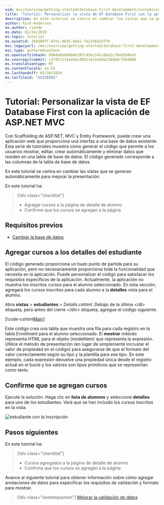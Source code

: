 ```yaml
---
uid: mvc/overview/getting-started/database-first-development/customizing-a-view
title: 'Tutorial: Personalizar la vista de EF Database First con la aplicación de ASP.NET MVC'
description: En este tutorial se centra en cambiar las vistas que se generan automáticamente para mejorar la presentación.
author: Rick-Anderson
ms.author: riande
ms.date: 01/24/2019
ms.topic: tutorial
ms.assetid: 269380ff-d7e1-4035-8ad1-fe1316a25f76
msc.legacyurl: /mvc/overview/getting-started/database-first-development/customizing-a-view
msc.type: authoredcontent
ms.openlocfilehash: 89b8a0eb84b6e287c45bc141c68a2c76e63b0e41
ms.sourcegitcommit: c47d7c131eebbcd8811e31edda210d64cf4b9d6b
ms.translationtype: MT
ms.contentlocale: es-ES
ms.lasthandoff: 01/30/2019
ms.locfileid: "55236502"
---
```

# <a name="tutorial-customize-view-for-ef-database-first-with-aspnet-mvc-app"></a>Tutorial: Personalizar la vista de EF Database First con la aplicación de ASP.NET MVC

Con Scaffolding de ASP.NET, MVC y Entity Framework, puede crear una aplicación web que proporciona una interfaz a una base de datos existente. Esta serie de tutoriales muestra cómo generar el código que permite a los usuarios mostrar, editar, crear automáticamente y eliminar datos que residen en una tabla de base de datos. El código generado corresponde a las columnas de la tabla de base de datos.

En este tutorial se centra en cambiar las vistas que se generan automáticamente para mejorar la presentación.

En este tutorial ha:

> [!div class="checklist"]
> * Agregar cursos a la página de detalle de alumno
> * Confirme que los cursos se agregan a la página

## <a name="prerequisites"></a>Requisitos previos

* [Cambiar la base de datos](changing-the-database.md)

## <a name="add-courses-to-student-detail"></a>Agregar cursos a los detalles del estudiante

El código generado proporciona un buen punto de partida para su aplicación, pero no necesariamente proporciona toda la funcionalidad que necesita en la aplicación. Puede personalizar el código para satisfacer los requisitos específicos de la aplicación. Actualmente, la aplicación no muestra los inscritos cursos para el alumno seleccionado. En esta sección, agregará los cursos inscritos para cada alumno a la **detalles** vista para el alumno.

Abra **vistas** > **estudiantes** > *Details.cshtml*. Debajo de la última &lt;/dl&gt; etiqueta, pero antes del cierre &lt;/div&gt; etiqueta, agregue el código siguiente.

[!code-cshtml[Main](customizing-a-view/samples/sample1.cshtml)]

Este código crea una tabla que muestra una fila para cada registro en la tabla Enrollment para el alumno seleccionado. El **mostrar** método representa HTML para el objeto (modelItem) que representa la expresión. Utilice el método de presentación (en lugar de simplemente incrustar el valor de propiedad en el código) para asegurarse de que el formato del valor correctamente según su tipo y la plantilla para ese tipo. En este ejemplo, cada expresión devuelve una propiedad única desde el registro actual en el bucle y los valores son tipos primitivos que se representan como texto.

## <a name="confirm-courses-are-added"></a>Confirme que se agregan cursos

Ejecute la solución. Haga clic en **lista de alumnos** y seleccione **detalles** para uno de los estudiantes. Verá que se han incluido los cursos inscritos en la vista.

![estudiante con la inscripción](customizing-a-view/_static/image1.png)

## <a name="next-steps"></a>Pasos siguientes
En este tutorial ha:

> [!div class="checklist"]
> * Cursos agregados a la página de detalle de alumno
> * Confirma que los cursos se agregan a la página

Avance al siguiente tutorial para obtener información sobre cómo agregar anotaciones de datos para especificar los requisitos de validación y formato para mostrar.
> [!div class="nextstepaction"]
> [Mejorar la validación de datos](enhancing-data-validation.md)
